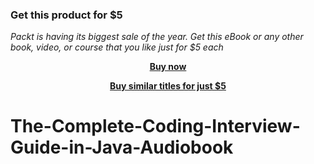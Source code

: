 
### Get this product for $5

<i>Packt is having its biggest sale of the year. Get this eBook or any other book, video, or course that you like just for $5 each</i>


<b><p align='center'>[Buy now](https://packt.link/9781837632688)</p></b>


<b><p align='center'>[Buy similar titles for just $5](https://subscription.packtpub.com/search)</p></b>


# The-Complete-Coding-Interview-Guide-in-Java-Audiobook